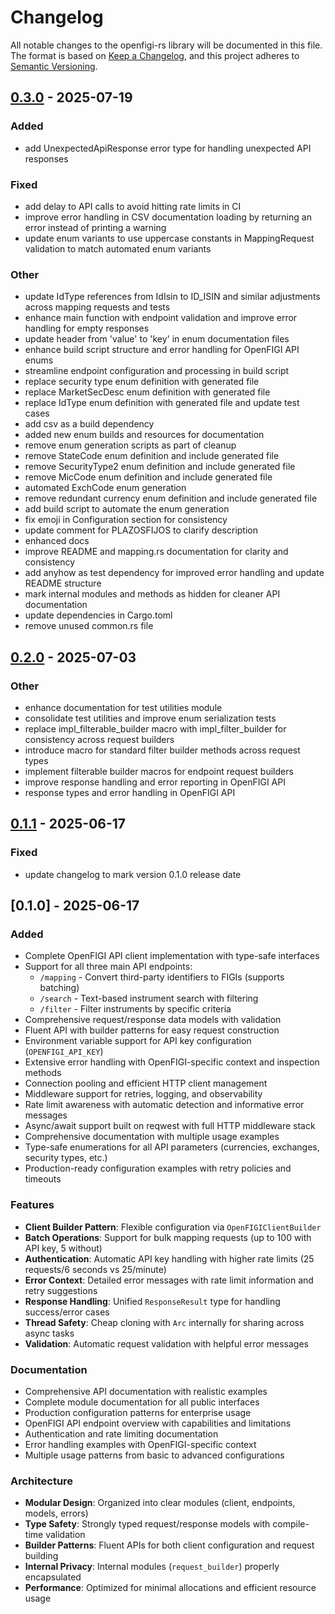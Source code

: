 # Changelog

All notable changes to the openfigi-rs library will be documented in this file.
The format is based on [Keep a Changelog](https://keepachangelog.com/en/1.0.0/),
and this project adheres to [Semantic Versioning](https://semver.org/spec/v2.0.0.html).

## [0.3.0](https://github.com/NotAProfDev/openfigi-rs/compare/v0.2.0...v0.3.0) - 2025-07-19

### Added

- add UnexpectedApiResponse error type for handling unexpected API responses

### Fixed

- add delay to API calls to avoid hitting rate limits in CI
- improve error handling in CSV documentation loading by returning an error instead of printing a warning
- update enum variants to use uppercase constants in MappingRequest validation to match automated enum variants

### Other

- update IdType references from IdIsin to ID_ISIN and similar adjustments across mapping requests and tests
- enhance main function with endpoint validation and improve error handling for empty responses
- update header from 'value' to 'key' in enum documentation files
- enhance build script structure and error handling for OpenFIGI API enums
- streamline endpoint configuration and processing in build script
- replace security type enum definition with generated file
- replace MarketSecDesc enum definition with generated file
- replace IdType enum definition with generated file and update test cases
- add csv as a build dependency
- added new enum builds and resources for documentation
- remove enum generation scripts as part of cleanup
- remove StateCode enum definition and include generated file
- remove SecurityType2 enum definition and include generated file
- remove MicCode enum definition and include generated file
- automated ExchCode enum generation
- remove redundant currency enum definition and include generated file
- add build script to automate the enum generation
- fix emoji in Configuration section for consistency
- update comment for PLAZOSFIJOS to clarify description
- enhanced docs
- improve README and mapping.rs documentation for clarity and consistency
- add anyhow as test dependency for improved error handling and update README structure
- mark internal modules and methods as hidden for cleaner API documentation
- update dependencies in Cargo.toml
- remove unused common.rs file

## [0.2.0](https://github.com/NotAProfDev/openfigi-rs/compare/v0.1.1...v0.2.0) - 2025-07-03

### Other

- enhance documentation for test utilities module
- consolidate test utilities and improve enum serialization tests
- replace impl_filterable_builder macro with impl_filter_builder for consistency across request builders
- introduce macro for standard filter builder methods across request types
- implement filterable builder macros for endpoint request builders
- improve response handling and error reporting in OpenFIGI API
- response types and error handling in OpenFIGI API

## [0.1.1](https://github.com/NotAProfDev/openfigi-rs/compare/v0.1.0...v0.1.1) - 2025-06-17

### Fixed

- update changelog to mark version 0.1.0 release date

## [0.1.0] - 2025-06-17

### Added

- Complete OpenFIGI API client implementation with type-safe interfaces
- Support for all three main API endpoints:
  - `/mapping` - Convert third-party identifiers to FIGIs (supports batching)
  - `/search` - Text-based instrument search with filtering
  - `/filter` - Filter instruments by specific criteria
- Comprehensive request/response data models with validation
- Fluent API with builder patterns for easy request construction
- Environment variable support for API key configuration (`OPENFIGI_API_KEY`)
- Extensive error handling with OpenFIGI-specific context and inspection methods
- Connection pooling and efficient HTTP client management
- Middleware support for retries, logging, and observability
- Rate limit awareness with automatic detection and informative error messages
- Async/await support built on reqwest with full HTTP middleware stack
- Comprehensive documentation with multiple usage examples
- Type-safe enumerations for all API parameters (currencies, exchanges, security types, etc.)
- Production-ready configuration examples with retry policies and timeouts

### Features

- **Client Builder Pattern**: Flexible configuration via `OpenFIGIClientBuilder`
- **Batch Operations**: Support for bulk mapping requests (up to 100 with API key, 5 without)
- **Authentication**: Automatic API key handling with higher rate limits (25 requests/6 seconds vs 25/minute)
- **Error Context**: Detailed error messages with rate limit information and retry suggestions
- **Response Handling**: Unified `ResponseResult` type for handling success/error cases
- **Thread Safety**: Cheap cloning with `Arc` internally for sharing across async tasks
- **Validation**: Automatic request validation with helpful error messages

### Documentation

- Comprehensive API documentation with realistic examples
- Complete module documentation for all public interfaces
- Production configuration patterns for enterprise usage
- OpenFIGI API endpoint overview with capabilities and limitations
- Authentication and rate limiting documentation
- Error handling examples with OpenFIGI-specific context
- Multiple usage patterns from basic to advanced configurations

### Architecture

- **Modular Design**: Organized into clear modules (client, endpoints, models, errors)
- **Type Safety**: Strongly typed request/response models with compile-time validation
- **Builder Patterns**: Fluent APIs for both client configuration and request building
- **Internal Privacy**: Internal modules (`request_builder`) properly encapsulated
- **Performance**: Optimized for minimal allocations and efficient resource usage
